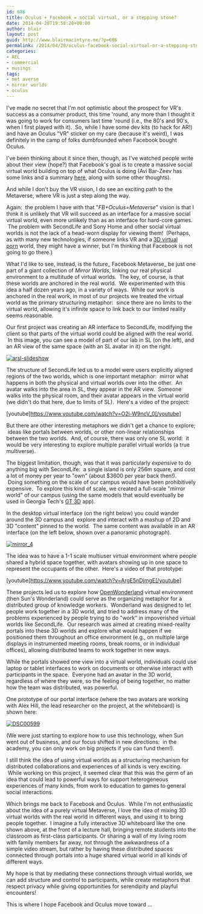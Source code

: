 ```yaml
---
id: 686
title: Oculus + Facebook = social virtual, or a stepping stone?
date: 2014-04-28T19:58:28+00:00
author: blair
layout: post
guid: http://www.blairmacintyre.me/?p=686
permalink: /2014/04/28/oculus-facebook-social-virtual-or-a-stepping-stone-2/
categories:
- AEL
- commercial
- musings
tags:
- met averse
- mirror worlds
- oculus
---
```


I've made no secret that I'm not optimistic about the prospect for VR's success as a consumer product, this time 'round, any more than I thought it was going to work for consumers last time 'round (i.e., the 80's and 90's, when I first played with it).  So, while I have some dev kits (to hack for AR!) and have an Oculus "VR" sticker on my care (because it's weird), I was definitely in the camp of folks dumbfounded when Facebook bought Oculus.

I've been thinking about it since then, though, as I've watched people write about their view (hope?) that Facebook's goal is to create a massive social virtual world building on top of what Oculus is doing (Avi Bar-Zeev has some links and a summary [here](http://www.realityprime.com/blog/2014/03/the-new-rift-2/), along with some other thoughts).

And while I don't buy the VR vision, I do see an exciting path to the Metaverse, where VR is just a step along the way.

Again:  the problem I have with that "_FB+Oculus=Metaverse_" vision is that I think it is unlikely that VR will succeed as an interface for a massive social virtual world, even more unlikely than as an interface for hard-core games.  The problem with SecondLife and Sony Home and other social virtual worlds is not the lack of a head-worn display for viewing them!  (Perhaps, as with many new technologies, if someone links VR and a [3D virtual porn](https://rlc-game.com) world, they might have a winner, but I'm thinking that Facebook is not going to go there.)

What I'd like to see, instead, is the future_ Facebook Metaverse_ be just one part of a giant collection of _Mirror Worlds_, linking our real physical environment to a multitude of virtual worlds.  The key, of course, is that these worlds are anchored in the real world.  We experimented with this idea a half dozen years ago, in a variety of ways.  While our work is anchored in the real work, in most of our projects we treated the virtual world as the primary structuring metaphor:  since there are no limits to the virtual world, allowing it's infinite space to link back to our limited reality seems reasonable.

Our first project was creating an AR interface to SecondLife, modifying the client so that parts of the virtual world could be aligned with the real world.  In this image, you can see a model of part of our lab in SL (on the left), and an AR view of the same space (with an SL avatar in it) on the right.

[![arsl-slideshow](http://www.blairmacintyre.me/wp-content/uploads/2014/04/arsl-slideshow-300x115.jpg)](http://www.blairmacintyre.me/wp-content/uploads/2014/04/arsl-slideshow.jpg)

The structure of SecondLife led us to a model were users explicitly aligned regions of the two worlds, which is one important metaphor:  mirror what happens in both the physical and virtual worlds over into the other.  An avatar walks into the area in SL, they appear in the AR view.  Someone walks into the physical room, and their avatar appears in the virtual world (we didn't do that here, due to limits of SL).  Here's a video of the project:

[youtube]https://www.youtube.com/watch?v=O2i-W9ncV_0[/youtube]

But there are other interesting metaphors we didn't get a chance to explore;  ideas like portals between worlds, or other non-linear relationships between the two worlds.  And, of course, there was only one SL world:  it would be very interesting to explore multiple parallel virtual worlds (a true multiverse).

The biggest limitation, though, was that it was particularly _expensive_ to do anything big with SecondLife:  a single island is only 256m square, and cost a lot of money per year to "own" (about $3600 per year back then!).    Doing something on the scale of our campus would have been prohibitively expensive.  To explore this kind of scale, we created a full-scale "mirror world" of our campus (using the same models that would eventually be used in Georgia Tech's [GT 3D](https://itunes.apple.com/us/app/gt-3d/id526091092?mt=8) app).

In the desktop virtual interface (on the right below) you could wander around the 3D campus and  explore and interact with a mashup of 2D and 3D "content" pinned to the world.  The same content was available in an AR interface (on the left below, shown over a panoramic photograph).

[![mirror_4](http://www.blairmacintyre.me/wp-content/uploads/2014/04/mirror_4-300x109.jpg)](http://www.blairmacintyre.me/wp-content/uploads/2014/04/mirror_4.jpg)

The idea was to have a 1-1 scale multiuser virtual environment where people shared a hybrid space together, with avatars showing up in one space to represent the occupants of the other.  Here's a video of that prototype:

[youtube]https://www.youtube.com/watch?v=ArgE5nDjmgE[/youtube]

These projects led us to explore how [OpenWonderland](http://openwonderland.org) virtual environment (then Sun's Wonderland) could serve as the organizing metaphor for a distributed group of knowledge workers.  Wonderland was designed to let people work together in a 3D world, and tried to address many of the problems experienced by people trying to do "work" in impoverished virtual worlds like SecondLife.  Our research was aimed at creating mixed-reality portals into these 3D worlds and explore what would happen if we positioned them throughout an office environment (e.g., on multiple large displays in instrumented meeting rooms, break rooms, or in individual offices), allowing distributed teams to work together in new ways.

While the portals showed one view into a virtual world, individuals could use laptop or tablet interfaces to work on documents or otherwise interact with participants in the space.  Everyone had an avatar in the 3D world, regardless of where they were, so the feeling of being together, no matter how the team was distributed, was powerful.

One prototype of our portal interface (where the two avatars are working with Alex Hill, the lead researcher on the project, at the whiteboard) is shown here:

[![DSC00599](http://www.blairmacintyre.me/wp-content/uploads/2014/04/DSC00599-300x225.jpg)](http://www.blairmacintyre.me/wp-content/uploads/2014/04/DSC00599.jpg)

(We were just starting to explore how to use this technology, when Sun went out of business, and our focus shifted in new directions:  in the academy, you can only work on big projects if you can fund them!).

I still think the idea of using virtual worlds as a structuring mechanism for distributed collaborations and experiences of all kinds is very exciting.  While working on this project, it seemed clear that this was the germ of an idea that could lead to powerful ways for support heterogeneous experiences of many kinds, from work to education to games to general social interactions.

Which brings me back to Facebook and Oculus.  While I'm not enthusiastic about the idea of a purely virtual Metaverse, I love the idea of mixing 3D virtual worlds with the real world in different ways, and using it to bring people together.  I imagine a fully interactive 3D whiteboard like the one shown above, at the front of a lecture hall, bringing remote students into the classroom as first-class participants. Or sharing a wall of my living room with family members far away, not through the awkwardness of a simple video stream, but rather by having these distributed spaces connected through portals into a huge shared virtual world in all kinds of different ways.

My hope is that by mediating these connections through virtual worlds, we can add structure and control to participants, while create metaphors that respect privacy while giving opportunities for serendipity and playful encounters!

This is where I hope Facebook and Oculus move toward ...